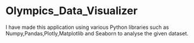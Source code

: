 # Olympics_Data_Visualizer
I have made this application using various Python libraries such as Numpy,Pandas,Plotly,Matplotlib and Seaborn to analyse the given dataset.
